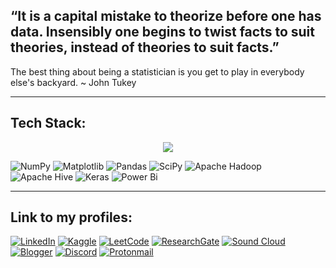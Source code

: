 “It is a capital mistake to theorize before one has data. Insensibly one begins to twist facts to suit theories, instead of theories to suit facts.”
---

The best thing about being a statistician is you get to play in everybody else's backyard. ~ John Tukey


---
## Tech Stack:

<p align="center">
  <a href="https://skillicons.dev">
    <img src="https://skillicons.dev/icons?i=git,py,c,cpp,java,anaconda,vscode,pytorch,azure,postgres,sklearn,opencv,matlab,linux,arduino" />
  </a>
</p>

<p align="center">
  
![NumPy](https://img.shields.io/badge/numpy-%23013243.svg?style=for-the-badge&logo=numpy&logoColor=white)
![Matplotlib](https://img.shields.io/badge/Matplotlib-%23ffffff.svg?style=for-the-badge&logo=Matplotlib&logoColor=black)
![Pandas](https://img.shields.io/badge/pandas-%23150458.svg?style=for-the-badge&logo=pandas&logoColor=white)
![SciPy](https://img.shields.io/badge/SciPy-%230C55A5.svg?style=for-the-badge&logo=scipy&logoColor=%white)
![Apache Hadoop](https://img.shields.io/badge/Apache%20Hadoop-66CCFF?style=for-the-badge&logo=apachehadoop&logoColor=black)
![Apache Hive](https://img.shields.io/badge/Apache%20Hive-FDEE21?style=for-the-badge&logo=apachehive&logoColor=black)
![Keras](https://img.shields.io/badge/Keras-%23D00000.svg?style=for-the-badge&logo=Keras&logoColor=white)
![Power Bi](https://img.shields.io/badge/power_bi-F2C811?style=for-the-badge&logo=powerbi&logoColor=black)

</p>


---
## Link to my profiles:

[![LinkedIn](https://img.shields.io/badge/linkedin-%230077B5.svg?style=for-the-badge&logo=linkedin&logoColor=white)](https://www.linkedin.com/in/arvinder-pal-singh/)
[![Kaggle](https://img.shields.io/badge/Kaggle-035a7d?style=for-the-badge&logo=kaggle&logoColor=white)](https://www.kaggle.com/arvinsingh)
[![LeetCode](https://img.shields.io/badge/LeetCode-000000?style=for-the-badge&logo=LeetCode&logoColor=#d16c06)](https://leetcode.com/arvinsingh/)
[![ResearchGate](https://img.shields.io/badge/ResearchGate-00CCBB?style=for-the-badge&logo=ResearchGate&logoColor=white)](https://www.researchgate.net/profile/Arvinder-Bali)
[![Sound Cloud](https://img.shields.io/badge/sound%20cloud-FF5500?style=for-the-badge&logo=soundcloud&logoColor=white)](https://soundcloud.com/opium_smile)
[![Blogger](https://img.shields.io/badge/Blogger-FF5722?style=for-the-badge&logo=blogger&logoColor=white)](https://arvinsingh.github.io/portfolio)
[![Discord](https://img.shields.io/badge/Discord-%235865F2.svg?style=for-the-badge&logo=discord&logoColor=white)]()
[![Protonmail](https://img.shields.io/badge/ProtonMail-8B89CC?style=for-the-badge&logo=protonmail&logoColor=white)](mailto:arvinsingh@protonmail.com)
